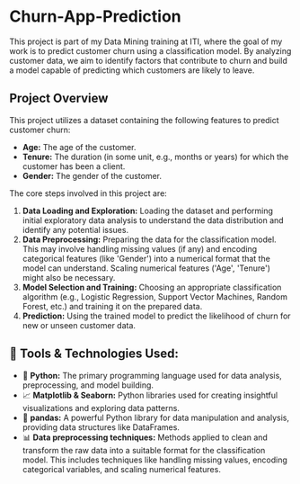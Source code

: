 # Churn-App-Prediction
This project is part of my Data Mining training at ITI, where the goal of my work is to predict customer churn using a classification model.
By analyzing customer data, we aim to identify factors that contribute to churn and build a model capable of predicting which customers are likely to leave.

## Project Overview
This project utilizes a dataset containing the following features to predict customer churn:

* **Age:** The age of the customer.
* **Tenure:** The duration (in some unit, e.g., months or years) for which the customer has been a client.
* **Gender:** The gender of the customer.

The core steps involved in this project are:

1.  **Data Loading and Exploration:** Loading the dataset and performing initial exploratory data analysis to understand the data distribution and identify any potential issues.
2.  **Data Preprocessing:** Preparing the data for the classification model. This may involve handling missing values (if any) and encoding categorical features (like 'Gender') into a numerical format that the model can understand. Scaling numerical features ('Age', 'Tenure') might also be necessary.
3.  **Model Selection and Training:** Choosing an appropriate classification algorithm (e.g., Logistic Regression, Support Vector Machines, Random Forest, etc.) and training it on the prepared data.
4.  **Prediction:** Using the trained model to predict the likelihood of churn for new or unseen customer data.

## 🔧 Tools & Technologies Used:

* 🐍 **Python:** The primary programming language used for data analysis, preprocessing, and model building.
* 📈 **Matplotlib & Seaborn:** Python libraries used for creating insightful visualizations and exploring data patterns.
* 🧮 **pandas:** A powerful Python library for data manipulation and analysis, providing data structures like DataFrames.
* 📊 **Data preprocessing techniques:** Methods applied to clean and transform the raw data into a suitable format for the classification model. This includes techniques like handling missing values, encoding categorical variables, and scaling numerical features.
